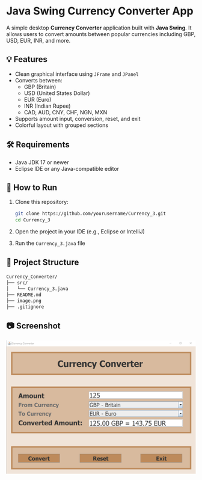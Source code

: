 

# Java Swing Currency Converter App

A simple desktop **Currency Converter** application built with **Java Swing**. It allows users to convert amounts between popular currencies including GBP, USD, EUR, INR, and more.

## 💡 Features

- Clean graphical interface using `JFrame` and `JPanel`
- Converts between:
  - GBP (Britain)
  - USD (United States Dollar)
  - EUR (Euro)
  - INR (Indian Rupee)
  - CAD, AUD, CNY, CHF, NGN, MXN
- Supports amount input, conversion, reset, and exit
- Colorful layout with grouped sections

## 🛠️ Requirements

- Java JDK 17 or newer
- Eclipse IDE or any Java-compatible editor

## 🚀 How to Run

1. Clone this repository:

   ```bash
   git clone https://github.com/yourusername/Currency_3.git
   cd Currency_3
   ```

2. Open the project in your IDE (e.g., Eclipse or IntelliJ)

3. Run the `Currency_3.java` file

## 📁 Project Structure

```
Currency_Converter/
├── src/
│   └── Currency_3.java
├── README.md
├── image.png
├── .gitignore

```

## 📷 Screenshot

![App UI](image.png)


